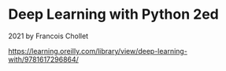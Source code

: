 # Deep Learning with Python 2ed

2021 by Francois Chollet

https://learning.oreilly.com/library/view/deep-learning-with/9781617296864/
